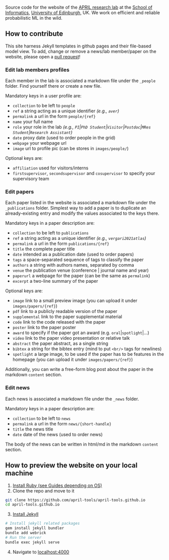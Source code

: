 Source code for the website of the [APRIL research lab](https://april-tools.github.io) at the [School of Informatics](https://www.ed.ac.uk/informatics), [University of Edinburgh](https://www.ed.ac.uk), UK. We work on efficient and reliable probabilistic ML in the wild.

## How to contribute

This site harness Jekyll templates in github pages and their file-based model view.
To add, change or remove a news/lab member/paper on the website, please open a [pull request](https://github.com/april-tools/april-tools.github.io/pulls)!

### Edit lab members profiles

Each member in the lab is associated a markdown file under the `_people` folder. Find yourself there or create a new file.

Mandatory keys in a user profile are:
  - `collection` to be left to `people`
  - `ref` a string acting as a unique identifier _(e.g., `aver`)_
  - `permalink` a url in the form `people/{ref}`
  - `name` your full name
  - `role` your role in the lab _(e.g., `PI`|`PhD Student`|`Visitor`|`Postdoc`|`MRes Student`|`Research Assistant`)_
  - `date` proxy date (used to order people in the grid)
  - `webpage` your webpage url
  - `image` url to profile pic (can be stores in `images/people/`)

  Optional keys are:

  - `affiliation` used for visitors/interns
  - `firstsupervisor`, `secondsupervisor` and `cosupervisor` to specify your supervisory team

### Edit papers

Each paper listed in the website is associated a markdown file under the `_publications` folder. Simplest way to add a paper is to duplicate an already-existing entry and modify the values associated to the keys there.

Mandatory keys in a paper description are:
  - `collection` to be left to `publications`
  - `ref` a string acting as a unique identifier _(e.g., `vergari2021atlas`)_
  - `permalink` a url in the form `publications/{ref}`
  - `title` the complete paper title
  - `date` intended as a publication date (used to order papers)
  - `tags` a space-separated sequence of tags to classify the paper
  - `authors` a string with authors names, separated by comma
  - `venue` the publication venue (conference | journal name and year)
  - `paperurl` a webpage for the paper (can be the same as `permalink`)
  - `excerpt` a two-line summary of the paper

Optional keys are:
  - `image` link to a small preview image (you can upload it under `images/papers/{ref}`)
  - `pdf` link to a publicly readable version of the paper
  - `supplemental` link to the paper supplemental material
  - `code` link to the code released with the paper
  - `poster` link to the paper poster
  - `award` to specify if the paper got an award (e.g. `oral`|`spotlight`|...)
  - `video` link to the paper video presentation or relative talk
  - `abstract` the paper abstract, as a single string
  - `bibtex` a string for the bibtex entry (mind to put `<br/>` tags for newlines)
  - `spotlight` a large image, to be used if the paper has to be features in the homepage (you can upload it under `images/papers/{ref}`)

  Additionally, you can write a free-form blog post about the paper in the markdown `content` section.

  ### Edit news
  
  Each news is associated a markdown file under the `_news` folder.

  Mandatory keys in a paper description are:
  - `collection` to be left to `news`
  - `permalink` a url in the form `news/{short-handle}`
  - `title` the news title
  - `date` date of the news (used to order news)  

  The body of the news can be written in html/md in the markdown `content` section.

## How to preview the website on your local machine

1. [Install Ruby (see Guides depending on OS)](https://jekyllrb.com/docs/installation/)
2. Clone the repo and move to it
```bash
git clone https://github.com/april-tools/april-tools.github.io
cd april-tools.github.io
```
3. [Install Jekyll](https://jekyllrb.com/docs/)
```bash
# Install jekyll related packages
gem install jekyll bundler
bundle add webrick
# Run the server
bundle exec jekyll serve
```
4. Navigate to [localhost:4000](http://localhost:4000/)

